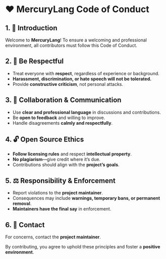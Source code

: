 # ❤️ MercuryLang Code of Conduct  

## 1. 🎉 Introduction  
Welcome to **MercuryLang**! To ensure a welcoming and professional environment, all contributors must follow this Code of Conduct.  

## 2. 🤝 Be Respectful  
- Treat everyone with **respect**, regardless of experience or background.  
- **Harassment, discrimination, or hate speech will not be tolerated.**  
- Provide **constructive criticism**, not personal attacks.  

## 3. 💬 Collaboration & Communication  
- Use **clear and professional language** in discussions and contributions.  
- Be **open to feedback** and willing to improve.  
- Handle disagreements **calmly and respectfully**.  

## 4. 🔓 Open Source Ethics  
- **Follow licensing rules** and respect **intellectual property**.  
- **No plagiarism**—give credit where it’s due.  
- Contributions should align with the **project’s goals**.  

## 5. ⚖️ Responsibility & Enforcement  
- Report violations to the **project maintainer**.  
- Consequences may include **warnings, temporary bans, or permanent removal**.  
- **Maintainers have the final say** in enforcement.  

## 6. 📩 Contact  
For concerns, contact the **project maintainer**.  

By contributing, you agree to uphold these principles and foster a **positive environment**.  

